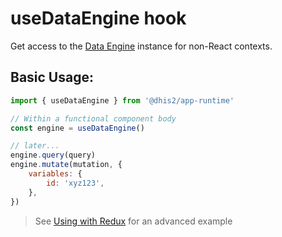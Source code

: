 # useDataEngine hook

Get access to the [Data Engine](advanced/DataEngine) instance for non-React contexts.

## Basic Usage:

```jsx
import { useDataEngine } from '@dhis2/app-runtime'

// Within a functional component body
const engine = useDataEngine()

// later...
engine.query(query)
engine.mutate(mutation, {
    variables: {
        id: 'xyz123',
    },
})
```

> See [Using with Redux](advanced/redux) for an advanced example
